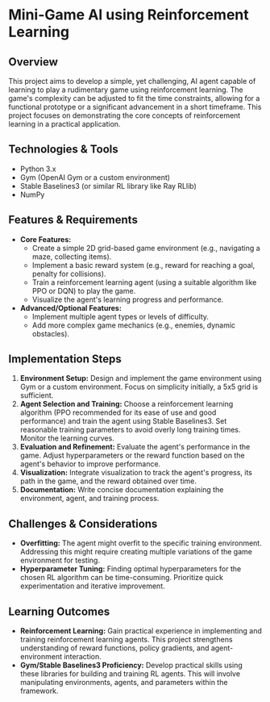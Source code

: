 # Mini-Game AI using Reinforcement Learning

## Overview
This project aims to develop a simple, yet challenging, AI agent capable of learning to play a rudimentary game using reinforcement learning.  The game's complexity can be adjusted to fit the time constraints, allowing for a functional prototype or a significant advancement in a short timeframe.  This project focuses on demonstrating the core concepts of reinforcement learning in a practical application.

## Technologies & Tools
- Python 3.x
- Gym (OpenAI Gym or a custom environment)
- Stable Baselines3 (or similar RL library like Ray RLlib)
- NumPy

## Features & Requirements
- **Core Features:**
    - Create a simple 2D grid-based game environment (e.g., navigating a maze, collecting items).
    - Implement a basic reward system (e.g., reward for reaching a goal, penalty for collisions).
    - Train a reinforcement learning agent (using a suitable algorithm like PPO or DQN) to play the game.
    - Visualize the agent's learning progress and performance.
- **Advanced/Optional Features:**
    - Implement multiple agent types or levels of difficulty.
    - Add more complex game mechanics (e.g., enemies, dynamic obstacles).

## Implementation Steps
1. **Environment Setup:** Design and implement the game environment using Gym or a custom environment.  Focus on simplicity initially, a 5x5 grid is sufficient.
2. **Agent Selection and Training:** Choose a reinforcement learning algorithm (PPO recommended for its ease of use and good performance) and train the agent using Stable Baselines3.  Set reasonable training parameters to avoid overly long training times. Monitor the learning curves.
3. **Evaluation and Refinement:** Evaluate the agent's performance in the game. Adjust hyperparameters or the reward function based on the agent's behavior to improve performance.
4. **Visualization:** Integrate visualization to track the agent's progress, its path in the game, and the reward obtained over time.
5. **Documentation:** Write concise documentation explaining the environment, agent, and training process.

## Challenges & Considerations
- **Overfitting:** The agent might overfit to the specific training environment. Addressing this might require creating multiple variations of the game environment for testing.
- **Hyperparameter Tuning:** Finding optimal hyperparameters for the chosen RL algorithm can be time-consuming. Prioritize quick experimentation and iterative improvement.


## Learning Outcomes
- **Reinforcement Learning:** Gain practical experience in implementing and training reinforcement learning agents. This project strengthens understanding of reward functions, policy gradients, and agent-environment interaction.
- **Gym/Stable Baselines3 Proficiency:**  Develop practical skills using these libraries for building and training RL agents. This will involve manipulating environments, agents, and parameters within the framework.


